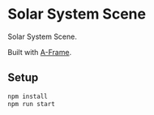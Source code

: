 # Solar System Scene

Solar System Scene.

Built with [A-Frame](https://aframe.io).

## Setup

```sh
npm install
npm run start
```
